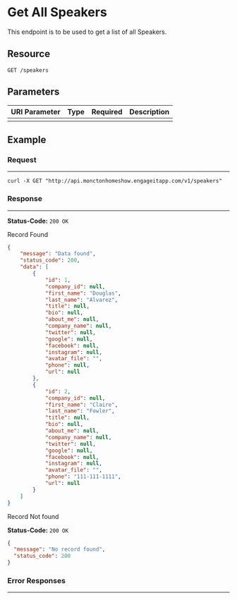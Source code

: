 # Get All Speakers

This endpoint is to be used to get a list of all Speakers.

## Resource

```
GET /speakers
```

## Parameters

URI Parameter | Type | Required | Description
:------------ | :--- | :------- | :----------
              |      |

## Example

### Request

--------------------------------------------------------------------------------

```curl
curl -X GET "http://api.monctonhomeshow.engageitapp.com/v1/speakers"
```

### Response

--------------------------------------------------------------------------------

**Status-Code:** `200 OK`

Record Found

```json
{
    "message": "Data found",
    "status_code": 200,
    "data": [
        {
            "id": 1,
            "company_id": null,
            "first_name": "Douglas",
            "last_name": "Alvarez",
            "title": null,
            "bio": null,
            "about_me": null,
            "company_name": null,
            "twitter": null,
            "google": null,
            "facebook": null,
            "instagram": null,
            "avatar_file": "",
            "phone": null,
            "url": null
        },
        {
            "id": 2,
            "company_id": null,
            "first_name": "Claire",
            "last_name": "Fowler",
            "title": null,
            "bio": null,
            "about_me": null,
            "company_name": null,
            "twitter": null,
            "google": null,
            "facebook": null,
            "instagram": null,
            "avatar_file": "",
            "phone": "111-111-1111",
            "url": null
        }
    ]
}
```


Record Not found

**Status-Code:** `200 OK`

```json
{
  "message": "No record found",
  "status_code": 200
}
```

### Error Responses

--------------------------------------------------------------------------------
